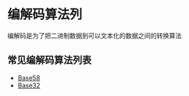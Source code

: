 # 编解码算法列

编解码是为了把二进制数据到可以文本化的数据之间的转换算法

## 常见编解码算法列表
- [Base58](编解码-Base58.md)
- [Base32](编解码-Base32.md)
